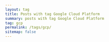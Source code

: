```yaml
---
layout: tag
title: Posts with tag Google Cloud Platform
summary: posts with tag Google Cloud Platform
tag: gcp
permalink: /tags/gcp/
sitemap: false
---
```

